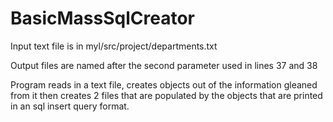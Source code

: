 # BasicMassSqlCreator
Input text file is in myl/src/project/departments.txt

Output files are named after the second parameter used in lines 37 and 38

Program reads in a text file, creates objects out of the information gleaned from it then creates 2 files that are populated by the objects that are printed in an sql insert query format.
